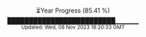 <p align="center">
⏳Year Progress (85.41 %) <br>
█████████████████████████▁▁▁▁▁ <br>
<sub>Updated: Wed, 08 Nov 2023 18:20:33 GMT</sub>
</p>

